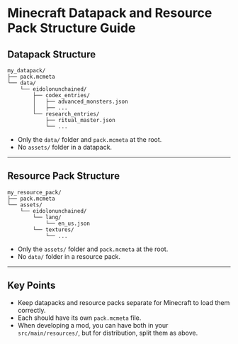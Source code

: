 # Minecraft Datapack and Resource Pack Structure Guide

## Datapack Structure

```
my_datapack/
├── pack.mcmeta
└── data/
    └── eidolonunchained/
        ├── codex_entries/
        │   ├── advanced_monsters.json
        │   ├── ...
        └── research_entries/
            ├── ritual_master.json
            └── ...
```
- Only the `data/` folder and `pack.mcmeta` at the root.
- No `assets/` folder in a datapack.

---

## Resource Pack Structure

```
my_resource_pack/
├── pack.mcmeta
└── assets/
    └── eidolonunchained/
        └── lang/
            └── en_us.json
        └── textures/
            └── ...
```
- Only the `assets/` folder and `pack.mcmeta` at the root.
- No `data/` folder in a resource pack.

---

## Key Points
- Keep datapacks and resource packs separate for Minecraft to load them correctly.
- Each should have its own `pack.mcmeta` file.
- When developing a mod, you can have both in your `src/main/resources/`, but for distribution, split them as above.
